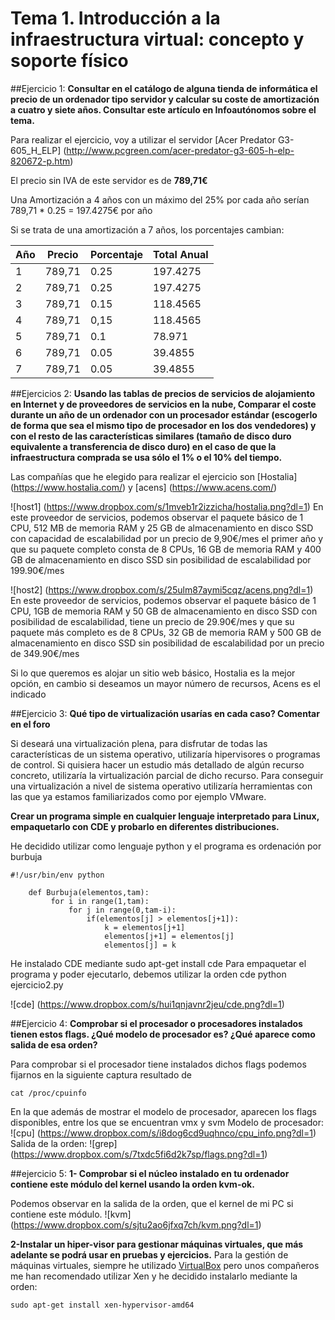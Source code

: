# Tema 1. Introducción a la infraestructura virtual: concepto y soporte físico

##Ejercicio 1:
**Consultar en el catálogo de alguna tienda de informática el precio de un ordenador tipo servidor y calcular su coste de amortización a cuatro y siete años. Consultar este artículo en Infoautónomos sobre el tema.**

Para realizar el ejercicio, voy a utilizar el servidor [Acer Predator G3-605_H_ELP] (http://www.pcgreen.com/acer-predator-g3-605-h-elp-820672-p.htm)

El precio sin IVA de este servidor es de **789,71€**

Una Amortización a 4 años con un máximo del 25% por cada año serían 789,71 * 0.25 = 197.4275€ por año

Si se trata de una amortización a 7 años, los porcentajes cambian:

|    Año     |   Precio   | Porcentaje | Total Anual |
| ---------- | ---------- | ---------- | ----------- |
|    1       |  789,71    |    0.25    |  197.4275   |
|    2       |  789,71    |    0.25    |  197.4275   |
|    3       |  789,71    |    0.15    |  118.4565   |
|    4       |  789,71    |    0,15    |  118.4565   |
|    5       |  789,71    |    0.1     |   78.971    |
|    6       |  789,71    |    0.05    |   39.4855   |
|    7       |  789,71    |    0.05    |   39.4855   |


##Ejercicios 2:
**Usando las tablas de precios de servicios de alojamiento en Internet y de proveedores de servicios en la nube, Comparar el coste durante un año de un ordenador con un procesador estándar (escogerlo de forma que sea el mismo tipo de procesador en los dos vendedores) y con el resto de las características similares (tamaño de disco duro equivalente a transferencia de disco duro) en el caso de que la infraestructura comprada se usa sólo el 1% o el 10% del tiempo.** 

Las compañías que he elegido para realizar el ejercicio son [Hostalia] (https://www.hostalia.com/) y [acens] (https://www.acens.com/)

![host1] (https://www.dropbox.com/s/1mveb1r2izzicha/hostalia.png?dl=1)
En este proveedor de servicios, podemos observar el paquete básico de 1 CPU, 512 MB de memoria RAM y 25 GB de almacenamiento en disco SSD con capacidad de escalabilidad por un precio de 9,90€/mes el primer año y que su paquete completo consta de 8 CPUs, 16 GB de memoria RAM y 400 GB de almacenamiento en disco SSD sin posibilidad de escalabilidad por 199.90€/mes

![host2] (https://www.dropbox.com/s/25ulm87aymi5cqz/acens.png?dl=1)
En este proveedor de servicios, podemos observar el paquete básico de 1 CPU, 1GB de memoria RAM y 50 GB de almacenamiento en disco SSD con posibilidad de escalabilidad, tiene un precio de 29.90€/mes y que su paquete más completo es de 8 CPUs, 32 GB de memoria RAM y 500 GB de almacenamiento en disco SSD sin posibilidad de escalabilidad por un precio de 349.90€/mes

Si lo que queremos es alojar un sitio web básico, Hostalia es la mejor opción, en cambio si deseamos un mayor número de recursos, Acens es el indicado

##Ejercicio 3:
**Qué tipo de virtualización usarías en cada caso? Comentar en el foro**

Si deseará una virtualización plena, para disfrutar de todas las características de un sistema operativo, utilizaría  hipervisores o programas de control. Si quisiera hacer un estudio más detallado de algún recurso concreto, utilizaría la virtualización parcial de dicho recurso. Para conseguir una virtualización a nivel de sistema operativo utilizaría herramientas con las que ya estamos familiarizados como por ejemplo VMware.

**Crear un programa simple en cualquier lenguaje interpretado para Linux, empaquetarlo con CDE y probarlo en diferentes distribuciones.**

He decidido utilizar como lenguaje python y el programa es ordenación por burbuja
```
#!/usr/bin/env python

	def Burbuja(elementos,tam):
   		 for i in range(1,tam):
   		     for j in range(0,tam-i):
   		         if(elementos[j] > elementos[j+1]):
   		             k = elementos[j+1]
   		             elementos[j+1] = elementos[j]
   		             elementos[j] = k
```

He instalado CDE mediante sudo apt-get install cde
Para empaquetar el programa y poder ejecutarlo, debemos utilizar la orden cde python ejercicio2.py

![cde] (https://www.dropbox.com/s/hui1qnjavnr2jeu/cde.png?dl=1)

##Ejercicio 4:
**Comprobar si el procesador o procesadores instalados tienen estos flags. ¿Qué modelo de procesador es? ¿Qué aparece como salida de esa orden?**

Para comprobar si el procesador tiene instalados dichos flags podemos fijarnos en la siguiente captura resultado de 

```
cat /proc/cpuinfo
```
En la que además de mostrar el modelo de procesador, aparecen los flags disponibles, entre los que se encuentran vmx y svm
Modelo de procesador: 
![cpu] (https://www.dropbox.com/s/i8dog6cd9uqhnco/cpu_info.png?dl=1)
Salida de la orden: 
![grep] (https://www.dropbox.com/s/7txdc5fi6d2k7sp/flags.png?dl=1)


##ejercicio 5:
**1- Comprobar si el núcleo instalado en tu ordenador contiene este módulo del kernel usando la orden kvm-ok.**

Podemos observar en la salida de la orden, que el kernel de mi PC si contiene este módulo. 
![kvm] (https://www.dropbox.com/s/sjtu2ao6jfxq7ch/kvm.png?dl=1)

**2-Instalar un hiper-visor para gestionar máquinas virtuales, que más adelante se podrá usar en pruebas y ejercicios.**
Para la gestión de máquinas virtuales, siempre he utilizado [VirtualBox](https://www.virtualbox.org/) pero unos compañeros me han recomendado utilizar Xen y he decidido instalarlo mediante la orden:
```
sudo apt-get install xen-hypervisor-amd64
```












